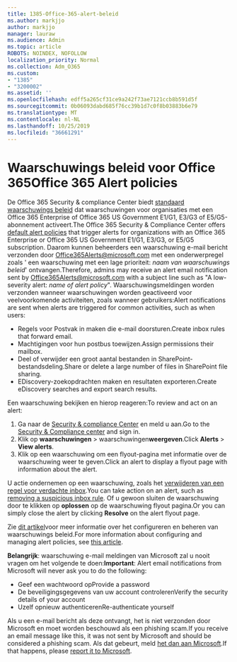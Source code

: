 ```yaml
---
title: 1385-Office-365-alert-beleid
ms.author: markjjo
author: markjjo
manager: lauraw
ms.audience: Admin
ms.topic: article
ROBOTS: NOINDEX, NOFOLLOW
localization_priority: Normal
ms.collection: Adm_O365
ms.custom:
- "1385"
- "3200002"
ms.assetid: ''
ms.openlocfilehash: edff5a265cf31ce9a242f73ae7121ccb8b591d5f
ms.sourcegitcommit: 0b06093dabd685f76cc39b1d7c0f8b03883b6e79
ms.translationtype: MT
ms.contentlocale: nl-NL
ms.lasthandoff: 10/25/2019
ms.locfileid: "36661291"
---
```

# <a name="office-365-alert-policies"></a><span data-ttu-id="97b8a-102">Waarschuwings beleid voor Office 365</span><span class="sxs-lookup"><span data-stu-id="97b8a-102">Office 365 Alert policies</span></span>

<span data-ttu-id="97b8a-103">De Office 365 Security & compliance Center biedt [standaard waarschuwings beleid](https://docs.microsoft.com/office365/securitycompliance/alert-policies#default-alert-policies) dat waarschuwingen voor organisaties met een Office 365 Enterprise of Office 365 US Government E1/G1, E3/G3 of E5/G5-abonnement activeert.</span><span class="sxs-lookup"><span data-stu-id="97b8a-103">The Office 365 Security & Compliance Center offers [default alert policies](https://docs.microsoft.com/office365/securitycompliance/alert-policies#default-alert-policies) that trigger alerts for organizations with an Office 365 Enterprise or Office 365 US Government E1/G1, E3/G3, or E5/G5 subscription.</span></span> <span data-ttu-id="97b8a-104">Daarom kunnen beheerders een waarschuwing e-mail bericht verzonden door Office365Alerts@microsoft.com met een onderwerpregel zoals ' een waarschuwing met een lage prioriteit: *naam van waarschuwings beleid*' ontvangen.</span><span class="sxs-lookup"><span data-stu-id="97b8a-104">Therefore, admins may receive an alert email notification sent by Office365Alerts@microsoft.com with a subject line such as "A low-severity alert: *name of alert policy*".</span></span> <span data-ttu-id="97b8a-105">Waarschuwingsmeldingen worden verzonden wanneer waarschuwingen worden geactiveerd voor veelvoorkomende activiteiten, zoals wanneer gebruikers:</span><span class="sxs-lookup"><span data-stu-id="97b8a-105">Alert notifications are sent when alerts are triggered for common activities, such as when users:</span></span>

- <span data-ttu-id="97b8a-106">Regels voor Postvak in maken die e-mail doorsturen.</span><span class="sxs-lookup"><span data-stu-id="97b8a-106">Create inbox rules that forward email.</span></span>
- <span data-ttu-id="97b8a-107">Machtigingen voor hun postbus toewijzen.</span><span class="sxs-lookup"><span data-stu-id="97b8a-107">Assign permissions their mailbox.</span></span>
- <span data-ttu-id="97b8a-108">Deel of verwijder een groot aantal bestanden in SharePoint-bestandsdeling.</span><span class="sxs-lookup"><span data-stu-id="97b8a-108">Share or delete a large number of files in SharePoint file sharing.</span></span>
- <span data-ttu-id="97b8a-109">EDiscovery-zoekopdrachten maken en resultaten exporteren.</span><span class="sxs-lookup"><span data-stu-id="97b8a-109">Create eDiscovery searches and export search results.</span></span>

<span data-ttu-id="97b8a-110">Een waarschuwing bekijken en hierop reageren:</span><span class="sxs-lookup"><span data-stu-id="97b8a-110">To review and act on an alert:</span></span>

1. <span data-ttu-id="97b8a-111">Ga naar de [Security & compliance Center](https://protection.office.com) en meld u aan.</span><span class="sxs-lookup"><span data-stu-id="97b8a-111">Go to the [Security & Compliance center](https://protection.office.com) and sign in.</span></span>
2. <span data-ttu-id="97b8a-112">Klik op **waarschuwingen** > waarschuwingen**weergeven**.</span><span class="sxs-lookup"><span data-stu-id="97b8a-112">Click **Alerts** > **View alerts**.</span></span>
3. <span data-ttu-id="97b8a-113">Klik op een waarschuwing om een flyout-pagina met informatie over de waarschuwing weer te geven.</span><span class="sxs-lookup"><span data-stu-id="97b8a-113">Click an alert to display a flyout page with information about the alert.</span></span>

<span data-ttu-id="97b8a-114">U actie ondernemen op een waarschuwing, zoals het [verwijderen van een regel voor verdachte inbox](https://docs.microsoft.com/office365/securitycompliance/responding-to-a-compromised-email-account).</span><span class="sxs-lookup"><span data-stu-id="97b8a-114">You can take action on an alert, such as [removing a suspicious inbox rule](https://docs.microsoft.com/office365/securitycompliance/responding-to-a-compromised-email-account).</span></span> <span data-ttu-id="97b8a-115">Of u gewoon sluiten de waarschuwing door te klikken op **oplossen** op de waarschuwing flyout pagina.</span><span class="sxs-lookup"><span data-stu-id="97b8a-115">Or you can simply close the alert by clicking **Resolve** on the alert flyout page.</span></span>

<span data-ttu-id="97b8a-116">Zie [dit artikel](https://docs.microsoft.com/office365/securitycompliance/alert-policies)voor meer informatie over het configureren en beheren van waarschuwings beleid.</span><span class="sxs-lookup"><span data-stu-id="97b8a-116">For more information about configuring and managing alert policies, see  [this article](https://docs.microsoft.com/office365/securitycompliance/alert-policies).</span></span>

<span data-ttu-id="97b8a-117">**Belangrijk**: waarschuwing e-mail meldingen van Microsoft zal u nooit vragen om het volgende te doen:</span><span class="sxs-lookup"><span data-stu-id="97b8a-117">**Important**: Alert email notifications from Microsoft will never ask you to do the following:</span></span>

- <span data-ttu-id="97b8a-118">Geef een wachtwoord op</span><span class="sxs-lookup"><span data-stu-id="97b8a-118">Provide a password</span></span>
- <span data-ttu-id="97b8a-119">De beveiligingsgegevens van uw account controleren</span><span class="sxs-lookup"><span data-stu-id="97b8a-119">Verify the security details of your account</span></span>
- <span data-ttu-id="97b8a-120">Uzelf opnieuw authenticeren</span><span class="sxs-lookup"><span data-stu-id="97b8a-120">Re-authenticate yourself</span></span>

<span data-ttu-id="97b8a-121">Als u een e-mail bericht als deze ontvangt, het is niet verzonden door Microsoft en moet worden beschouwd als een phishing scam.</span><span class="sxs-lookup"><span data-stu-id="97b8a-121">If you receive an email message like this, it was not sent by Microsoft and should be considered a phishing scam.</span></span> <span data-ttu-id="97b8a-122">Als dat gebeurt, meld [het dan aan Microsoft](https://docs.microsoft.com/office365/SecurityCompliance/report-junk-email-and-phishing-scams-in-outlook-on-the-web-eop).</span><span class="sxs-lookup"><span data-stu-id="97b8a-122">If that happens, please [report it to Microsoft](https://docs.microsoft.com/office365/SecurityCompliance/report-junk-email-and-phishing-scams-in-outlook-on-the-web-eop).</span></span>